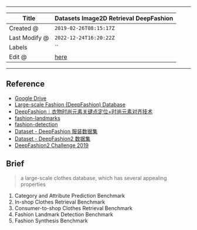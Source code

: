 -----

| Title         | Datasets Image2D Retrieval DeepFashion                |
| ------------- | ----------------------------------------------------- |
| Created @     | `2019-02-26T08:15:17Z`                                |
| Last Modify @ | `2022-12-24T16:20:22Z`                                |
| Labels        | \`\`                                                  |
| Edit @        | [here](https://github.com/junxnone/aiwiki/issues/242) |

-----

## Reference

  - [Google
    Drive](https://drive.google.com/drive/folders/0B7EVK8r0v71pQ2FuZ0k0QnhBQnc)
  - [Large-scale Fashion (DeepFashion)
    Database](http://mmlab.ie.cuhk.edu.hk/projects/DeepFashion.html)
  - [DeepFashion︱衣物时尚元素关键点定位+时尚元素对齐技术](https://blog.csdn.net/sinat_26917383/article/details/63682987)
  - [fashion-landmarks](https://github.com/liuziwei7/fashion-landmarks)
  - [fashion-detection](https://github.com/liuziwei7/fashion-detection)
  - [Dataset - DeepFashion
    服装数据集](https://blog.csdn.net/zziahgf/article/details/79387396)
  - [Dataset - DeepFashion2
    数据集](https://www.aiuai.cn/aifarm1192.html#1.DeepFashion2%E6%95%B0%E6%8D%AE%E9%9B%86)
  - [DeepFashion2 Challenge 2019
    ](https://codalab.lri.fr/competitions/565)

## Brief

> a large-scale clothes database, which has several appealing properties

1.  Category and Attribute Prediction Benchmark
2.  In-shop Clothes Retrieval Benchmark
3.  Consumer-to-shop Clothes Retrieval Benchmark
4.  Fashion Landmark Detection Benchmark
5.  Fashion Synthesis Benchmark
